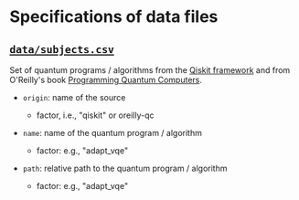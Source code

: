 # Specifications of data files

## [`data/subjects.csv`](data/subjects.csv)

Set of quantum programs / algorithms from the [Qiskit framework](https://github.com/Qiskit) and from O'Reilly's book [Programming Quantum Computers](https://github.com/oreilly-qc/oreilly-qc.github.io/tree/master/samples/Qiskit).

- `origin`: name of the source
  * factor, i.e., "qiskit" or oreilly-qc

- `name`: name of the quantum program / algorithm
  * factor: e.g., "adapt_vqe"

- `path`: relative path to the quantum program / algorithm
  * factor: e.g., "adapt_vqe"
